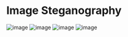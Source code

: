 # Image Steganography
![image](https://github.com/Neeru2001/Image-Steganography-using-Cryptography/assets/141095490/eb32efda-098e-4783-b379-537c3c95fdfb)
![image](https://github.com/Neeru2001/Image-Steganography-using-Cryptography/assets/141095490/6e3de0c3-29af-4ea5-97ce-f5f0132a6061)
![image](https://github.com/Neeru2001/Image-Steganography-using-Cryptography/assets/141095490/2a1a103a-06a6-44ce-8f9e-613b8183e4f1)
![image](https://github.com/Neeru2001/Image-Steganography-using-Cryptography/assets/141095490/6efcc764-a59a-4dcd-8867-5a516736267f)
